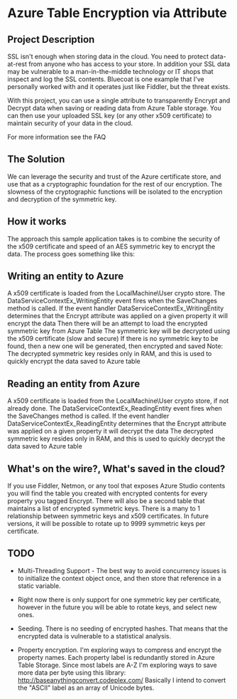 # Azure Table Encryption via Attribute

## Project Description

SSL isn't enough when storing data in the cloud. You need to protect data-at-rest from anyone who has access to your store. In addition your SSL data may be vulnerable to a man-in-the-middle technology or IT shops that inspect and log the SSL contents. Bluecoat is one example that I've personally worked with and it operates just like Fiddler, but the threat exists. 

With this project, you can use a single attribute to transparently Encrypt and Decrypt data when saving or reading data from Azure Table storage. You can then use your uploaded SSL key (or any other x509 certificate) to maintain security of your data in the cloud.

For more information see the FAQ

## The Solution
We can leverage the security and trust of the Azure certificate store, and use that as a cryptographic foundation for the rest of our encryption. The slowness of the cryptographic functions will be isolated to the encryption and decryption of the symmetric key. 

## How it works

The approach this sample application takes is to combine the security of the x509 certificate and speed of an AES symmetric key to encrypt the data. The process goes something like this:

## Writing an entity to Azure

A x509 certificate is loaded from the LocalMachine\User crypto store.
The DataServiceContextEx_WritingEntity event fires when the SaveChanges method is called.
If the event handler DataServiceContextEx_WritingEntity determines that the Encrypt attribute was applied on a given property it will encrypt the data
Then there will be an attempt to load the encrypted symmetric key from Azure Table
The symmetric key will be decrypted using the x509 certificate (slow and secure)
If there is no symmetric key to be found, then a new one will be generated, then encrypted and saved
Note: The decrypted symmetric key resides only in RAM, and this is used to quickly encrypt the data saved to Azure table

## Reading an entity from Azure

A x509 certificate is loaded from the LocalMachine\User crypto store, if not already done.
The DataServiceContextEx_ReadingEntity event fires when the SaveChanges method is called.
If the event handler DataServiceContextEx_ReadingEntity determines that the Encrypt attribute was applied on a given property it will decrypt the data
The decrypted symmetric key resides only in RAM, and this is used to quickly decrypt the data saved to Azure table

## What's on the wire?, What's saved in the cloud?

If you use Fiddler, Netmon, or any tool that exposes Azure Studio contents you will find the table you created with encrypted contents for every property you tagged Encrypt. There will also be a second table that maintains a list of encrypted symmetric keys. There is a many to 1 relationship between symmetric keys and x509 certificates. In future versions, it will be possible to rotate up to 9999 symmetric keys per certificate.

## TODO

* Multi-Threading Support - The best way to avoid concurrency issues is to initialize the context object once, and then store that reference in a static variable.

* Right now there is only support for one symmetric key per certificate, however in the future you will be able to rotate keys, and select new ones.

* Seeding. There is no seeding of encrypted hashes. That means that the encrypted data is vulnerable to a statistical analysis. 

* Property encryption. I'm exploring ways to compress and encrypt the property names. Each property label is redundantly stored in Azure Table Storage. Since most labels are A-Z I'm exploring ways to save more data per byte using this library: http://baseanythingconvert.codeplex.com/ Basically I intend to convert the "ASCII" label as an array of Unicode bytes.

